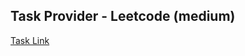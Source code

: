 ## Task Provider - Leetcode (medium)

[Task Link](https://leetcode.com/problems/custom-sort-string/description/?envType=daily-question&envId=2024-03-11)